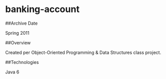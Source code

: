banking-account
===============

##Archive Date

Spring 2011

##Overview

Created per Object-Oriented Programming & Data Structures class project.

##Technologies

Java 6
